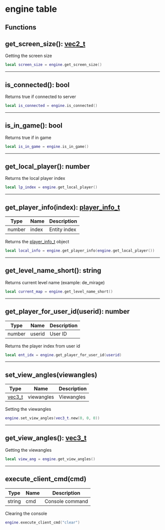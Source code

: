 # engine table

## Functions

## **get_screen_size()**: [vec2_t](../../types/vec2_t)

Getting the screen size
```lua
local screen_size = engine.get_screen_size()
```
---

## **is_connected()**: bool

Returns true if connected to server
```lua
local is_connected = engine.is_connected()
```
---

## **is_in_game()**: bool

Returns true if in game
```lua
local is_in_game = engine.is_in_game()
```
---

## **get_local_player()**: number

Returns the local player index
```lua
local lp_index = engine.get_local_player()
```
---

## **get_player_info(index)**: [player_info_t](../types/player_info_t)
Type | Name | Description
------------ | ------------- | ------------
number | index | Entity index

Returns the [player_info_t](../types/player_info_t) object
```lua
local local_info = engine.get_player_info(engine.get_local_player())
```
---

## **get_level_name_short()**: string

Returns current level name (example: de_mirage)
```lua
local current_map = engine.get_level_name_short()
```
---

## **get_player_for_user_id(userid)**: number
Type | Name | Description
------------ | ------------- | ------------
number | userid | User ID

Returns the player index from user id
```lua
local ent_idx = engine.get_player_for_user_id(userid)
```
---

## **set_view_angles(viewangles)**
Type | Name | Description
------------ | ------------- | ------------
[vec3_t](../../types/vec3_t) | viewangles | Viewangles

Setting the viewangles
```lua
engine.set_view_angles(vec3_t.new(0, 0, 0))
```
---

## **get_view_angles()**: [vec3_t](../../types/vec3_t)

Getting the viewangles
```lua
local view_ang = engine.get_view_angles()
```
---

## **execute_client_cmd(cmd)**
Type | Name | Description
------------ | ------------- | ------------
string | cmd | Console command

Clearing the console
```lua
engine.execute_client_cmd("clear")
```
